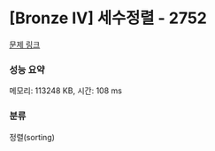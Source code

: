 # [Bronze IV] 세수정렬 - 2752 

[문제 링크](https://www.acmicpc.net/problem/2752) 

### 성능 요약

메모리: 113248 KB, 시간: 108 ms

### 분류

정렬(sorting)

